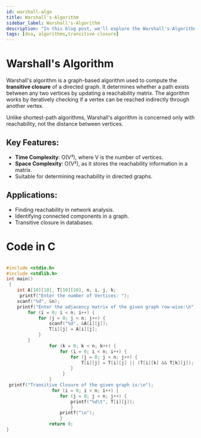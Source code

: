 ```yaml
---
id: warshall-algo
title: Warshall's-Algorithm
sidebar_label: Warshall's-Algorithm
description: "In this blog post, we'll explore the Warshall's-Algorithm, an efficient method to Compute the transitive closure of a given directed graph"
tags: [dsa, algorithms,transitive closure]
---
```


# Warshall's Algorithm

Warshall's algorithm is a graph-based algorithm used to compute the **transitive closure** of a directed graph. It determines whether a path exists between any two vertices by updating a reachability matrix. The algorithm works by iteratively checking if a vertex can be reached indirectly through another vertex.

Unlike shortest-path algorithms, Warshall's algorithm is concerned only with reachability, not the distance between vertices.

## Key Features:
- **Time Complexity**: O(V³), where V is the number of vertices.
- **Space Complexity**: O(V²), as it stores the reachability information in a matrix.
- Suitable for determining reachability in directed graphs.

## Applications:
- Finding reachability in network analysis.
- Identifying connected components in a graph.
- Transitive closure in databases.



# Code in C

```c

#include <stdio.h>
#include <stdlib.h>
int main()
 {
    int A[10][10], T[10][10], n, i, j, k;
     printf("Enter the number of Vertices: ");
    scanf("%d", &n);
    printf("Enter the adjacency matrix of the given graph row-wise:\n");
        for (i = 0; i < n; i++) {
            for (j = 0; j < n; j++) {
                scanf("%d", &A[i][j]);
                T[i][j] = A[i][j];
            }
        }      
                for (k = 0; k < n; k++) {
                    for (i = 0; i < n; i++) {
                        for (j = 0; j < n; j++) {
                            T[i][j] = T[i][j] || (T[i][k] && T[k][j]);
                        }
                     }
                }
 printf("Transitive Closure of the given graph is:\n");
                 for (i = 0; i < n; i++) {
                    for (j = 0; j < n; j++) {
                        printf("%d\t", T[i][j]);
                        }
                    printf("\n");
                    }
                return 0;
}
```
